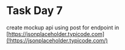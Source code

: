 # Task Day 7

create mockup api using post for endpoint in [https://jsonplaceholder.typicode.com](!https://jsonplaceholder.typicode.com/)